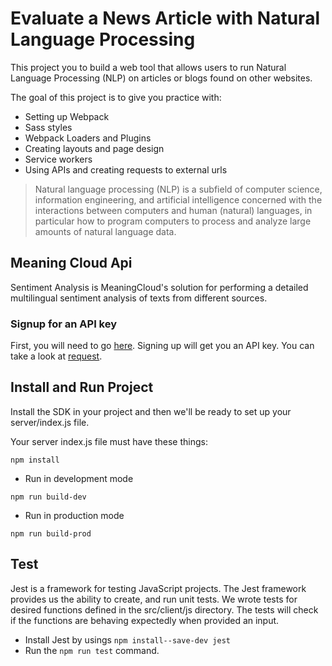 # Evaluate a News Article with Natural Language Processing

This project you to build a web tool that allows users to run Natural Language Processing (NLP) on articles or blogs found on other websites.

The goal of this project is to give you practice with:
- Setting up Webpack
- Sass styles
- Webpack Loaders and Plugins
- Creating layouts and page design
- Service workers
- Using APIs and creating requests to external urls


> Natural language processing (NLP) is a subfield of computer science, information engineering, and artificial intelligence
concerned with the interactions between computers and human (natural) languages, in particular how to program computers to
process and analyze large amounts of natural language data.

## Meaning Cloud Api

Sentiment Analysis is MeaningCloud's solution for performing a detailed multilingual sentiment analysis of texts from different sources.

### Signup for an API key
First, you will need to go [here](https://www.meaningcloud.com/developer/create-account). Signing up will get you an API key. You can take a look at [request](https://learn.meaningcloud.com/developer/sentiment-analysis/2.1/doc/request).

## Install and Run Project
Install the SDK in your project and then we'll be ready to set up your server/index.js file.

Your server index.js file must have these things:

```
npm install
```
- Run in development mode
```
npm run build-dev
```

- Run in production mode
```
npm run build-prod
```

## Test
Jest is a framework for testing JavaScript projects.  The Jest framework provides us the ability to create, and run unit tests. We wrote tests for desired functions defined in the src/client/js directory. The tests will check if the functions are behaving expectedly when provided an input.
-  Install Jest by usings ```npm install--save-dev jest```
-  Run the ```npm run test``` command.